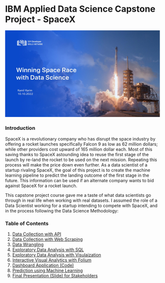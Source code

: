 #  IBM Applied Data Science Capstone Project - SpaceX

![This is an image](https://github.com/kamillearn/IBM-Applied-Data-Science-Capstone/blob/main/Intro.jpg)

### Introduction

SpaceX is a revolutionary company who has disrupt the space industry by offering a rocket launches specifically Falcon 9 as low as 62 million dollars; while other providers cost upward of 165 million dollar each. Most of this saving thanks to SpaceX astounding idea to reuse the first stage of the launch by re-land the rocket to be used on the next mission. Repeating this process will make the price down even further. As a data scientist of a startup rivaling SpaceX, the goal of this project is to create the machine learning pipeline to predict the landing outcome of the first stage in the future. This information can be used if an alternate company wants to bid against SpaceX for a rocket launch.

This capstone project course gave me a taste of what data scientists go through in real life when working with real datasets. I assumed the role of a Data Scientist working for a startup intending to compete with SpaceX, and in the process following the Data Science Methodology:

### Table of Contents

1. [Data Collection with API](https://github.com/kamillearn/IBM-Applied-Data-Science-Capstone/blob/main/Spacex%20Data%20Collection%20Api.ipynb)
2. [Data Collection with Web Scraping](https://github.com/kamillearn/IBM-Applied-Data-Science-Capstone/blob/main/Data%20Collection%20with%20Web%20Scraping.ipynb)
3. [Data Wrangling](https://github.com/kamillearn/IBM-Applied-Data-Science-Capstone/blob/main/Spacex%20Data%20Wrangling.ipynb)
4. [Exploratory Data Analysis with SQL](https://github.com/kamillearn/IBM-Applied-Data-Science-Capstone/blob/main/EDA%20with%20SQL.ipynb)
5. [Exploratory Data Analysis with Visulaization](https://github.com/kamillearn/IBM-Applied-Data-Science-Capstone/blob/main/EDA%20with%20Data%20Visualization.ipynb)
6. [Interactive Visual Analytics with Folium](https://github.com/kamillearn/IBM-Applied-Data-Science-Capstone/blob/main/Interactive%20Visual%20Analytics%20with%20Folium.ipynb)
7. [Dashboard Application (Code)](https://github.com/kamillearn/IBM-Applied-Data-Science-Capstone/blob/main/Spacex%20Dashboard%20App.ipynb)
8. [Prediction using Machine Learning](https://github.com/kamillearn/IBM-Applied-Data-Science-Capstone/blob/main/Machine%20Learning%20Prediction%20Part%205.ipynb) 
9. [Final Presentation (Slide) for Stakeholders](https://github.com/kamillearn/IBM-Applied-Data-Science-Capstone/blob/main/Applied%20Data%20Science%20Capstone%20PowerPoint%20Presentation.pdf)
